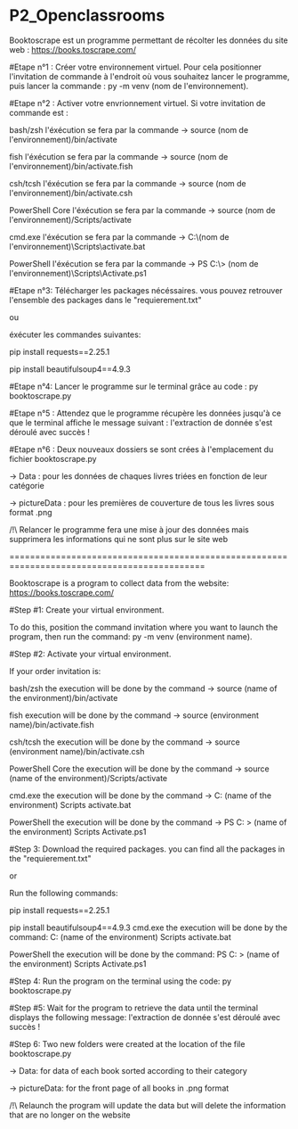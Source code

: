 # P2_Openclassrooms


Booktoscrape est un programme permettant de récolter les données du site web :
https://books.toscrape.com/

#Etape n°1 : Créer votre environnement virtuel.
Pour cela positionner l'invitation de commande à l'endroit où vous souhaitez lancer le programme, 
puis lancer la commande : py -m venv (nom de l'environnement). 


#Etape n°2 : Activer votre envrionnement virtuel.
Si votre invitation de commande est : 

bash/zsh l'éxécution se fera par la commande -> source (nom de l'environnement)/bin/activate

fish l'éxécution se fera par la commande -> source (nom de l'environnement)/bin/activate.fish

csh/tcsh l'éxécution se fera par la commande -> source (nom de l'environnement)/bin/activate.csh

PowerShell Core l'éxécution se fera par la commande -> source (nom de l'environnement)/Scripts/activate

cmd.exe l'éxécution se fera par la commande -> C:\\(nom de l'environnement)\\Scripts\\activate.bat

PowerShell l'éxécution se fera par la commande -> PS C:\\> (nom de l'environnement)\\Scripts\\Activate.ps1



#Etape n°3: Télécharger les packages nécéssaires.
vous pouvez retrouver l'ensemble des packages dans le "requierement.txt"

ou 

éxécuter les commandes suivantes:

pip install requests==2.25.1

pip install beautifulsoup4==4.9.3



#Etape n°4: Lancer le programme sur le terminal grâce au code : py booktoscrape.py



#Etape n°5 : Attendez que le programme récupère les données jusqu'à ce que le terminal affiche 
	le message suivant : l'extraction de donnée s'est déroulé avec succès !
	
	

#Etape n°6 : Deux nouveaux dossiers se sont crées à l'emplacement du fichier booktoscrape.py

-> Data : pour les données de chaques livres triées en fonction de leur catégorie

-> pictureData : pour les premières de couverture de tous les livres sous format .png


/!\ Relancer le programme fera une mise à jour des données mais supprimera les informations qui ne
sont plus sur le site web

============================================================================================

Booktoscrape is a program to collect data from the website:
https://books.toscrape.com/

#Step #1: Create your virtual environment.

To do this, position the command invitation where you want to launch the program, 
then run the command: py -m venv (environment name).


#Step #2: Activate your virtual environment.

If your order invitation is:

bash/zsh the execution will be done by the command -> source (name of the environment)/bin/activate

fish execution will be done by the command -> source (environment name)/bin/activate.fish

csh/tcsh the execution will be done by the command -> source (environment name)/bin/activate.csh

PowerShell Core the execution will be done by the command -> source (name of the environment)/Scripts/activate

cmd.exe the execution will be done by the command -> C: (name of the environment) Scripts activate.bat

PowerShell the execution will be done by the command -> PS C: > (name of the environment) Scripts Activate.ps1


#Step 3: Download the required packages.
you can find all the packages in the "requierement.txt"

or 

Run the following commands:

pip install requests==2.25.1

pip install beautifulsoup4==4.9.3
cmd.exe the execution will be done by the command: C:  (name of the environment)  Scripts activate.bat

PowerShell the execution will be done by the command: PS C:  > (name of the environment)  Scripts Activate.ps1


#Step 4: Run the program on the terminal using the code: py booktoscrape.py


#Step #5: Wait for the program to retrieve the data until the terminal displays 
	the following message: l'extraction de donnée s'est déroulé avec succès !


#Step 6: Two new folders were created at the location of the file booktoscrape.py

-> Data: for data of each book sorted according to their category

-> pictureData: for the front page of all books in .png format

/!\ Relaunch the program will update the data but will delete the information that are 
no longer on the website
